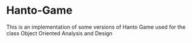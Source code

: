 Hanto-Game
==========
This is an implementation of some versions of Hanto Game used for the class Object Oriented Analysis and Design
